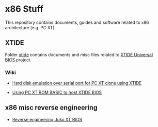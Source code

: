# x86 Stuff

This repository contains documents, guides and software related to x86 architecture (e.g. PC XT)


## XTIDE

Folder [xtide](./xtide) contains documents and misc files related to [XTIDE Universal BIOS](https://www.xtideuniversalbios.org/) project.

### Wiki

- [Hard disk emulation over serial port for PC XT clone using XTIDE](https://github.com/charlysan/x86_stuff/wiki/Hard-disk-emulation-over-serial-port-for-PC-XT-clone-using-XTIDE#table-of-contents)

- [Using PC XT ROM BASIC to host XTIDE BIOS](https://github.com/charlysan/x86_stuff/wiki/Using-PC-XT-ROM-BASIC-to-host-XTIDE-BIOS)
  

## x86 misc reverse engineering

- [Reverse engineering Juko XT BIOS](Using-PC-XT-ROM-BASIC-to-host-XTIDE-BIOS)


